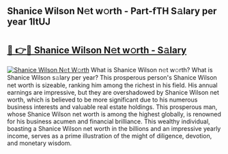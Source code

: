 ## Shanice Wilson N𝚎t w𝚘rth - Part-fTH S𝚊lary per year 1ItUJ

# <h2><a href="http://gc4naz.nevu.top/?p=Shanice+Wilson">🔗 👉🔴 Shanice Wilson N𝚎t w𝚘rth - S𝚊lary</a></h2>

[![Shanice Wilson N𝚎t W𝚘rth](https://i.imgur.com/Oavwk0R.jpeg)](http://gc4naz.nevu.top/?p=Shanice+Wilson)
What is Shanice Wilson n𝚎t w𝚘rth? What is Shanice Wilson s𝚊lary per year?
This prosperous person's Shanice Wilson net worth is sizeable, ranking him among the richest in his field. His annual earnings are impressive, but they are overshadowed by Shanice Wilson net worth, which is believed to be more significant due to his numerous business interests and valuable real estate holdings. This prosperous man, whose Shanice Wilson net worth is among the highest globally, is renowned for his business acumen and financial brilliance. This wealthy individual, boasting a Shanice Wilson net worth in the billions and an impressive yearly income, serves as a prime illustration of the might of diligence, devotion, and monetary wisdom.
